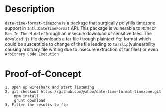 # Description
```date-time-format-timezone``` is a package that surgically polyfills timezone support in ```Intl.DateTimeFormat``` API. 
This package is vulnerable to ```MITM``` or ```Man-In-The-Middle``` through an insecure download of sensitive files. The ```download.js``` file downloads a tar file through plaintext ```ftp``` format which could be susceptible to change of the file leading to ```tarslip```(vulnearbility causing arbitrary file writing due to insecure extraction of tar files) or even ```Arbitrary Code Execution```

# Proof-of-Concept
```
1. Open up wireshark and start listening
2. git checkout https://github.com/yahoo/date-time-format-timezone.git
    npm install
    grunt download
3. Filter the results to ftp
```